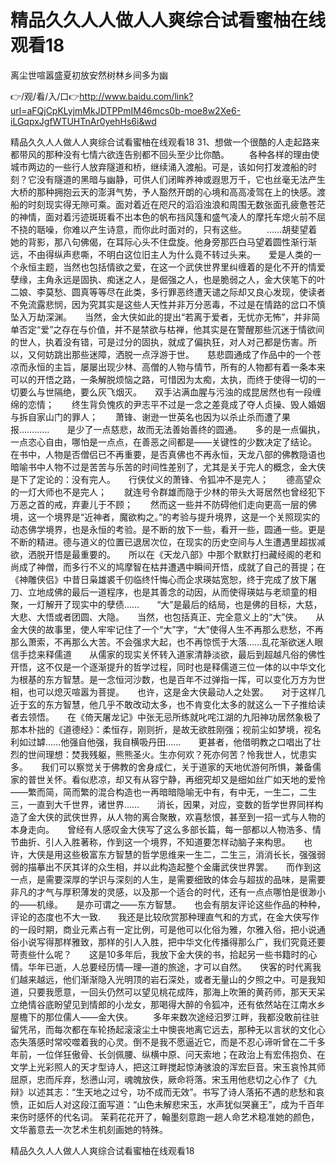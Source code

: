 # 精品久久人人做人人爽综合试看蜜柚在线观看18
离尘世喧嚣盛夏初放安然树林乡间多为幽

👉/观/看/入/口👉http://www.baidu.com/link?url=aFQjCpKLyjmMkJDTPPmIM46mcs0b-moe8w2Xe6-iLGqpxJgfWTUHTnAr0yehHs6i&wd

精品久久人人做人人爽综合试看蜜柚在线观看18	31、想做一个很酷的人走起路来都带风的那种没有七情六欲连告别都不回头至少比你酷。
　　各种各样的理由使城市两边的一些行人放弃隧道和桥，继续涌入渡船。可是，该如何打发渡船的时刻？它没有隧道的黑暗与幽静，可供人们闭眸养神或遐思万千，它也丝毫无法产生大桥的那种拥抱云天的澎湃气势，予人豁然开朗的心境和高高凌驾在上的快感。渡船的时刻现实得无隙可乘。面对着近在咫尺的滔滔浊浪和周围无数张面孔疲惫苍茫的神情，面对着污迹斑斑看不出本色的帆布挡风篷和盛气凌人的摩托车熄火前不屈不挠的聒噪，你难以产生诗意，而你此时面对的，只有这些。
　　……胡斐望着她的背影，那八句佛偈，在耳际心头不住盘旋。他身旁那匹白马望着圆性渐行渐远，不由得纵声悲嘶，不明白这位旧主人为什么竟不转过头来。　　爱是人类的一个永恒主题，当然也包括情欲之爱，在这一个武侠世界里纠缠着的是化不开的情爱孽缘，主角永远是固执、痴迷之人，是倔强之人，也是脆弱之人，金大侠笔下的叶二娘、李莫愁、圆真等等尽在此类，多行罪恶终遭天谴之际却又良心发现，使读者不免流露悲悯，因为究其实是这些人天性并非万分恶毒，不过是在情路的岔口不慎坠入万劫深渊。　　当然，金大侠如此的提出“若离于爱者，无忧亦无怖”，并非简单否定“爱”之存在与价值，并不是禁欲与枯禅，他其实是在警醒那些沉迷于情欲间的世人，执着没有错，可是过分的固执，就成了偏执狂，对人对己都是伤害。所以，又何妨跳出那些迷障，洒脱一点浮游于世。　　慈悲圆通成了作品中的一个苍凉而永恒的主旨，屡屡出现少林、高僧的人物与情节，所有的人物都有着一条本来可以的开悟之路，一条解脱烦恼之路，可惜因为太痴，太执，而终于使得一切的一切要么与世隔绝，要么灰飞烟灭。　　双手沾满血腥与污浊的成昆居然也有一段缠绵的恋情；　　终生背负愧疚的尹志平不过是一念之差竟成了夺人贞操、毁人婚姻与拆自家山门的罪人；　　萧锋、谢逊一世英名也因为以杀止杀而遭了果报…………　　是少了一点慈悲，故而无法善始善终的圆通。　　多的是一点偏执，一点恣心自由，哪怕是一点点，在善恶之间都是——关键性的少数决定了结论。　　在书中，人物是否僧侣已不再重要，是否真佛也不再永恒，天龙八部的佛教隐语也暗喻书中人物不过是苦苦与乐苦的时间性差别了，尤其是关于完人的概念，金大侠是下了定论的：没有完人。　　行侠仗义的萧锋、令狐冲不是完人；　　德高望众的一灯大师也不是完人；　　就连号令群雄而隐于少林的带头大哥居然也曾经犯下万恶之首的戒，弃妻儿于不顾；　　然而这一些并不防碍他们走向更高一层的佛境，这一个境界是“近神者，魔欲构之。”的考验与提升境界，这是一个关照现实的动态佛学境界，也是永恒的考验。是不断的放下一些，看开一些，圆通一些。更是不断的精进。德与道义的位置已退居次位，在现实的历史空间与人生遭遇里超拔减欲，洒脱开悟是最重要的。　　所以在《天龙八部》中那个默默打扫藏经阁的老和尚成了神僧，而多行不义的鸠摩智在枯井遭遇中瞬间开悟，成就了自己的菩提；在《神雕侠侣》中昔日枭雄裘千仞临终忏悔心而企求瑛姑宽恕，终于完成了放下屠刀、立地成佛的最后一道程序，也是其善念的动因，从而使得瑛姑与老顽童的相聚，一灯解开了现实中的孽债……　　“大”是最后的结局，也是佛的目标，大慈，大悲、大悟或者团圆、大隐。　　当然，也包括真正、完全意义上的“大”侠。　　从金大侠的故事里，使人牢牢记住了一个“大”字，“大”使得人生不再那么悲愁，不再那么萧索，不再那么大苦。不会强求大起，也不再惊慌于大落……乱花渐欲迷人眼信手捻来释儒道　　从儒家的现实关怀转入道家清静淡欲，最后到超越凡俗的佛性开悟，这不仅是一个逐渐提升的哲学过程，同时也是释儒道三位一体的以中华文化为根基的东方智慧。是一念恒河沙数，也是百年不过弹指一挥，可以变化万方为世相，也可以熄灭喧嚣为菩提。　　也许，这是金大侠最动人之处罢。　　对于这样几近于玄的东方智慧，他几乎不敢改动太多，也不肯变化太多的就这么一下子推给读者去领悟。　　在《倚天屠龙记》中张无忌所练就叱咤江湖的九阳神功居然象极了那本朴拙的《道德经》：柔恒存，刚则折，是故无欲胜刚强；视前尘如梦境，视名利如过罅……他强自他强，我自横吸丹田……　　更甚者，他借明教之口唱出了壮烈的世间理想：焚我残躯，熊熊圣火。生亦何欢？死亦何苦？怜我世人，忧患实多。　　我们可以察觉关于佛教的舍身成仁，关于道家的天地优游何所惧，兼备儒家的普世关怀。看似悲凉，却又有从容宁静，再细究却又是细如丝广如天地的爱怜——繁而简，简而繁的混合构造也一再暗暗隐喻无中有，有中无，一生二，二生三，一直到大千世界，诸世界……　　消长，因果，对应，变数的哲学世界同样构造了金大侠的武侠世界，从人物的离合聚散，欢喜愁恨，甚至到一招一式与人物的本身走向。　　曾经有人感叹金大侠写了这么多部长篇，每一部都以人物浩多、情节曲折、引人入胜著称，作到这一个境界，不知道要怎样动脑子来构思。　　也许，大侠是用这些极富东方智慧的哲学思维来一生二，二生三，消消长长，强强弱弱的描摹出不厌其详的众生相，并以此构造起整个金庸武侠世界罢。　　而作到这一点，是需要深厚的学识与深刻的人生，是需要细致的体会与超拔的品味，是需要非凡的才气与厚积薄发的灵感，以及那一个适合的时代，还有一点点哪怕是很渺小的——机缘。　　是亦可谓之——东方智慧。　　也会有朋友评论这些作品的种种，评论的态度也不大一致.　　我还是比较欣赏那种理直气和的方式，在金大侠写作的一段时期，商业元素占有一定比例，可是他可以化俗为雅，尔雅入俗，把小说通俗小说写得那样雅致，那样的引人入胜，把中华文化传播得那么广，我们究竟还要苛责些什么呢？　　这是10多年后，我放下金大侠的书，拾起另一些书籍时的心情。华年已逝，人总要经历情—理—道的旅途，才可以自然。　　侠客的时代离我们越来越远，他们渐渐隐入光明顶的岩石深处，或者无量山的夕照之中。可是我知道，只要我愿意，一回头仍然可以望见桃花成阵，那海上吹箫的黄药师，那天天呆立绝情谷底盼望见到情郎的小龙女，那喝得大醉的令狐冲，还有依然站在江南水乡屋檐下的那位儒人——金大侠。
　　多年来数次途经汩罗江畔，我都没敢前往驻留凭吊，而每次都在车轮扬起滚滚尘土中懊丧地离它远去，那种无以言状的文化心态失落感时常咬噬着我的心灵。倒不是我不愿逼近它，而是不忍心谛听曾在二千多年前，一位佯狂傲骨、长剑佩腰、纵横中原、问天索地；在政治上有宏伟抱负、在文学上光彩照人的天才型诗人，把这江畔搅起惊涛骇浪的浑宏巨音。宋玉哀怜其师屈原，忠而斥弃，愁懑山河，魂魄放佚，厥命将落。宋玉用他悲切之心作了《九辩》以述其志：“生天地之过兮，功不成而无效”。书写了诗人落拓不遇的悲愁和哀愤，正如后人对这段江面写道：“山色未解悲宋玉，水声犹似哭襄王”，成为千百年来伤时感怀的代名词。
茉莉花花开了，翰墨刻意跑一趟人命艺术稳准她的颜色，文华蓄意去一次艺术生机刻画她的特殊。

精品久久人人做人人爽综合试看蜜柚在线观看18
